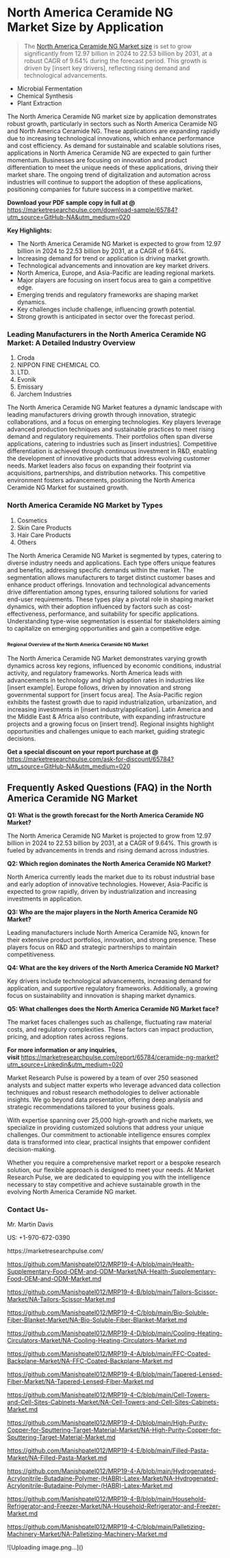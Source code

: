<h1>North America Ceramide NG Market&nbsp;Size by Application</h1><blockquote><p>The <a href="https://marketresearchpulse.com/download-sample/65784?utm_source=GitHub-NA&amp;utm_medium=020">North America Ceramide NG Market size</a> is set to grow significantly from 12.97 billion in 2024 to 22.53 billion by 2031, at a robust CAGR of 9.64% during the forecast period. This growth is driven by [insert key drivers], reflecting rising demand and technological advancements.</p></blockquote><ul><li>Microbial Fermentation<li> Chemical Synthesis<li> Plant Extraction</li></ul><p>The North America Ceramide NG market size by application demonstrates robust growth, particularly in sectors such as North America Ceramide NG and North America Ceramide NG. These applications are expanding rapidly due to increasing technological innovations, which enhance performance and cost efficiency. As demand for sustainable and scalable solutions rises, applications in North America Ceramide NG are expected to gain further momentum. Businesses are focusing on innovation and product differentiation to meet the unique needs of these applications, driving their market share. The ongoing trend of digitalization and automation across industries will continue to support the adoption of these applications, positioning companies for future success in a competitive market.</p><p><strong>Download your PDF sample copy in full at @ </strong><a href="https://marketresearchpulse.com/download-sample/65784?utm_source=GitHub-NA&amp;utm_medium=020">https://marketresearchpulse.com/download-sample/65784?utm_source=GitHub-NA&amp;utm_medium=020</a></p><p><strong>Key Highlights: </strong></p><ul><li>The North America Ceramide NG Market is expected to grow from 12.97 billion in 2024 to 22.53 billion by 2031, at a CAGR of 9.64%.</li><li>Increasing demand for trend or application is driving market growth.</li><li>Technological advancements and innovation are key market drivers.</li><li>North America, Europe, and Asia-Pacific are leading regional markets.</li><li>Major players are focusing on insert focus area to gain a competitive edge.</li><li>Emerging trends and regulatory frameworks are shaping market dynamics.</li><li>Key challenges include challenge, influencing growth potential.</li><li>Strong growth is anticipated in sector over the forecast period.</li></ul><h3>Leading Manufacturers in the North America Ceramide NG Market: A Detailed Industry Overview</h3><ol><li>Croda</li><li>NIPPON FINE CHEMICAL CO.</li><li>LTD.</li><li>Evonik</li><li>Emissary</li><li>Jarchem Industries</li></ol><div class="flex max-w-full flex-col flex-grow"><div class="min-h-8 text-message flex w-full flex-col items-end gap-2 whitespace-normal break-words [.text-message+&amp;]:mt-5" dir="auto" data-message-author-role="assistant" data-message-id="fd8432e4-4910-450d-b182-61b7bfb0a01f" data-message-model-slug="gpt-4o"><div class="flex w-full flex-col gap-1 empty:hidden first:pt-[3px]"><div class="markdown prose w-full break-words dark:prose-invert light"><p>The North America Ceramide NG Market features a dynamic landscape with leading manufacturers driving growth through innovation, strategic collaborations, and a focus on emerging technologies. Key players leverage advanced production techniques and sustainable practices to meet rising demand and regulatory requirements. Their portfolios often span diverse applications, catering to industries such as [insert industries]. Competitive differentiation is achieved through continuous investment in R&amp;D, enabling the development of innovative products that address evolving customer needs. Market leaders also focus on expanding their footprint via acquisitions, partnerships, and distribution networks. This competitive environment fosters advancements, positioning the North America Ceramide NG Market for sustained growth.</p></div></div></div></div><h3>North America Ceramide NG Market by Types</h3><ol><li>Cosmetics<li> Skin Care Products<li> Hair Care Products<li> Others</li></ol><div class="flex max-w-full flex-col flex-grow"><div class="min-h-8 text-message flex w-full flex-col items-end gap-2 whitespace-normal break-words [.text-message+&amp;]:mt-5" dir="auto" data-message-author-role="assistant" data-message-id="084470be-0bb7-4664-bddf-5156b4f41249" data-message-model-slug="gpt-4o-mini"><div class="flex w-full flex-col gap-1 empty:hidden first:pt-[3px]"><div class="markdown prose w-full break-words dark:prose-invert light"><p>The North America Ceramide NG Market is segmented by types, catering to diverse industry needs and applications. Each type offers unique features and benefits, addressing specific demands within the market. The segmentation allows manufacturers to target distinct customer bases and enhance product offerings. Innovation and technological advancements drive differentiation among types, ensuring tailored solutions for varied end-user requirements. These types play a pivotal role in shaping market dynamics, with their adoption influenced by factors such as cost-effectiveness, performance, and suitability for specific applications. Understanding type-wise segmentation is essential for stakeholders aiming to capitalize on emerging opportunities and gain a competitive edge.</p></div></div></div></div><h3><span style="font-size: 11px;">Regional Overview of the North America Ceramide NG Market</span></h3><div class="flex max-w-full flex-col flex-grow"><div class="min-h-8 text-message flex w-full flex-col items-end gap-2 whitespace-normal break-words [.text-message+&amp;]:mt-5" dir="auto" data-message-author-role="assistant" data-message-id="e9038762-ce64-4e30-91c9-9bd413514231" data-message-model-slug="gpt-4o-mini"><div class="flex w-full flex-col gap-1 empty:hidden first:pt-[3px]"><div class="markdown prose w-full break-words dark:prose-invert light"><p>The North America Ceramide NG Market demonstrates varying growth dynamics across key regions, influenced by economic conditions, industrial activity, and regulatory frameworks. North America leads with advancements in technology and high adoption rates in industries like [insert example]. Europe follows, driven by innovation and strong governmental support for [insert focus area]. The Asia-Pacific region exhibits the fastest growth due to rapid industrialization, urbanization, and increasing investments in [insert industry/application]. Latin America and the Middle East &amp; Africa also contribute, with expanding infrastructure projects and a growing focus on [insert trend]. Regional insights highlight opportunities and challenges unique to each market, guiding strategic decisions.</p></div></div></div></div><p><strong>Get a special discount on your report purchase at @ </strong><a href="https://marketresearchpulse.com/ask-for-discount/65784?utm_source=GitHub-NA&amp;utm_medium=020">https://marketresearchpulse.com/ask-for-discount/65784?utm_source=GitHub-NA&amp;utm_medium=020</a></p><h2>Frequently Asked Questions (FAQ) in the North America Ceramide NG Market</h2><p><strong>Q1: What is the growth forecast for the North America Ceramide NG Market?</strong></p><p>The North America Ceramide NG Market is projected to grow from 12.97 billion in 2024 to 22.53 billion by 2031, at a CAGR of 9.64%. This growth is fueled by advancements in trends and rising demand across industries.</p><p><strong>Q2: Which region dominates the North America Ceramide NG Market?</strong></p><p>North America currently leads the market due to its robust industrial base and early adoption of innovative technologies. However, Asia-Pacific is expected to grow rapidly, driven by industrialization and increasing investments in application.</p><p><strong>Q3: Who are the major players in the North America Ceramide NG Market?</strong></p><p>Leading manufacturers include North America Ceramide NG, known for their extensive product portfolios, innovation, and strong presence. These players focus on R&amp;D and strategic partnerships to maintain competitiveness.</p><p><strong>Q4: What are the key drivers of the North America Ceramide NG Market?</strong></p><p>Key drivers include technological advancements, increasing demand for application, and supportive regulatory frameworks. Additionally, a growing focus on sustainability and innovation is shaping market dynamics.</p><p><strong>Q5: What challenges does the North America Ceramide NG Market face?</strong></p><p>The market faces challenges such as challenge, fluctuating raw material costs, and regulatory complexities. These factors can impact production, pricing, and adoption rates across regions.</p><p><strong>For more information or any inquiries, visit&nbsp;</strong><a href="https://marketresearchpulse.com/report/65784/ceramide-ng-market?utm_source=Linkedin&utm_medium=020">https://marketresearchpulse.com/report/65784/ceramide-ng-market?utm_source=Linkedin&utm_medium=020</a></p><p>Market Research Pulse is powered by a team of over 250 seasoned analysts and subject matter experts who leverage advanced data collection techniques and robust research methodologies to deliver actionable insights. We go beyond data presentation, offering deep analysis and strategic recommendations tailored to your business goals.</p><p>With expertise spanning over 25,000 high-growth and niche markets, we specialize in providing customized solutions that address your unique challenges. Our commitment to actionable intelligence ensures complex data is transformed into clear, practical insights that empower confident decision-making.</p><p>Whether you require a comprehensive market report or a bespoke research solution, our flexible approach is designed to meet your needs. At Market Research Pulse, we are dedicated to equipping you with the intelligence necessary to stay competitive and achieve sustainable growth in the evolving North America Ceramide NG market.</p><h3><strong>Contact Us-</strong></h3><p>Mr. Martin Davis</p><p>US: +1-970-672-0390</p><p>https://marketresearchpulse.com/</p><p><a href="https://github.com/Manishpatel012/MRP19-4-A/blob/main/Health-Supplementary-Food-OEM-and-ODM-Market/NA-Health-Supplementary-Food-OEM-and-ODM-Market.md">https://github.com/Manishpatel012/MRP19-4-A/blob/main/Health-Supplementary-Food-OEM-and-ODM-Market/NA-Health-Supplementary-Food-OEM-and-ODM-Market.md</a></p><p><a href="https://github.com/Manishpatel012/MRP19-4-B/blob/main/Tailors-Scissor-Market/NA-Tailors-Scissor-Market.md">https://github.com/Manishpatel012/MRP19-4-B/blob/main/Tailors-Scissor-Market/NA-Tailors-Scissor-Market.md</a></p><p><a href="https://github.com/Manishpatel012/MRP19-4-C/blob/main/Bio-Soluble-Fiber-Blanket-Market/NA-Bio-Soluble-Fiber-Blanket-Market.md">https://github.com/Manishpatel012/MRP19-4-C/blob/main/Bio-Soluble-Fiber-Blanket-Market/NA-Bio-Soluble-Fiber-Blanket-Market.md</a></p><p><a href="https://github.com/Manishpatel012/MRP19-4-D/blob/main/Cooling-Heating-Circulators-Market/NA-Cooling-Heating-Circulators-Market.md">https://github.com/Manishpatel012/MRP19-4-D/blob/main/Cooling-Heating-Circulators-Market/NA-Cooling-Heating-Circulators-Market.md</a></p><p><a href="https://github.com/Manishpatel012/MRP19-4-A/blob/main/FFC-Coated-Backplane-Market/NA-FFC-Coated-Backplane-Market.md">https://github.com/Manishpatel012/MRP19-4-A/blob/main/FFC-Coated-Backplane-Market/NA-FFC-Coated-Backplane-Market.md</a></p><p><a href="https://github.com/Manishpatel012/MRP19-4-B/blob/main/Tapered-Lensed-Fiber-Market/NA-Tapered-Lensed-Fiber-Market.md">https://github.com/Manishpatel012/MRP19-4-B/blob/main/Tapered-Lensed-Fiber-Market/NA-Tapered-Lensed-Fiber-Market.md</a></p><p><a href="https://github.com/Manishpatel012/MRP19-4-C/blob/main/Cell-Towers-and-Cell-Sites-Cabinets-Market/NA-Cell-Towers-and-Cell-Sites-Cabinets-Market.md">https://github.com/Manishpatel012/MRP19-4-C/blob/main/Cell-Towers-and-Cell-Sites-Cabinets-Market/NA-Cell-Towers-and-Cell-Sites-Cabinets-Market.md</a></p><p><a href="https://github.com/Manishpatel012/MRP19-4-D/blob/main/High-Purity-Copper-for-Sputtering-Target-Material-Market/NA-High-Purity-Copper-for-Sputtering-Target-Material-Market.md">https://github.com/Manishpatel012/MRP19-4-D/blob/main/High-Purity-Copper-for-Sputtering-Target-Material-Market/NA-High-Purity-Copper-for-Sputtering-Target-Material-Market.md</a></p><p><a href="https://github.com/Manishpatel012/MRP19-4-E/blob/main/Filled-Pasta-Market/NA-Filled-Pasta-Market.md">https://github.com/Manishpatel012/MRP19-4-E/blob/main/Filled-Pasta-Market/NA-Filled-Pasta-Market.md</a></p><p><a href="https://github.com/Manishpatel012/MRP19-4-A/blob/main/Hydrogenated-Acrylonitrile-Butadaine-Polymer-(HABR)-Latex-Market/NA-Hydrogenated-Acrylonitrile-Butadaine-Polymer-(HABR)-Latex-Market.md">https://github.com/Manishpatel012/MRP19-4-A/blob/main/Hydrogenated-Acrylonitrile-Butadaine-Polymer-(HABR)-Latex-Market/NA-Hydrogenated-Acrylonitrile-Butadaine-Polymer-(HABR)-Latex-Market.md</a></p><p><a href="https://github.com/Manishpatel012/MRP19-4-B/blob/main/Household-Refrigerator-and-Freezer-Market/NA-Household-Refrigerator-and-Freezer-Market.md">https://github.com/Manishpatel012/MRP19-4-B/blob/main/Household-Refrigerator-and-Freezer-Market/NA-Household-Refrigerator-and-Freezer-Market.md</a></p><p><a href="https://github.com/Manishpatel012/MRP19-4-C/blob/main/Palletizing-Machinery-Market/NA-Palletizing-Machinery-Market.md">https://github.com/Manishpatel012/MRP19-4-C/blob/main/Palletizing-Machinery-Market/NA-Palletizing-Machinery-Market.md</a></p>
![Uploading image.png…]()
